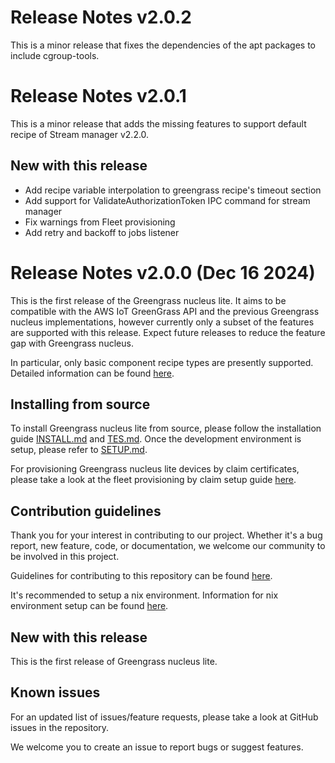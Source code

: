 # Release Notes v2.0.2

This is a minor release that fixes the dependencies of the apt packages to
include cgroup-tools.

# Release Notes v2.0.1

This is a minor release that adds the missing features to support default recipe
of Stream manager v2.2.0.

## New with this release

- Add recipe variable interpolation to greengrass recipe's timeout section
- Add support for ValidateAuthorizationToken IPC command for stream manager
- Fix warnings from Fleet provisioning
- Add retry and backoff to jobs listener

# Release Notes v2.0.0 (Dec 16 2024)

This is the first release of the Greengrass nucleus lite. It aims to be
compatible with the AWS IoT GreenGrass API and the previous Greengrass nucleus
implementations, however currently only a subset of the features are supported
with this release. Expect future releases to reduce the feature gap with
Greengrass nucleus.

In particular, only basic component recipe types are presently supported.
Detailed information can be found [here](./docs/RECIPE_SUPPORT_CHANGES.md).

## Installing from source

To install Greengrass nucleus lite from source, please follow the installation
guide [INSTALL.md](./docs/INSTALL.md) and [TES.md](./docs/TES.md). Once the
development environment is setup, please refer to [SETUP.md](./docs/SETUP.md).

For provisioning Greengrass nucleus lite devices by claim certificates, please
take a look at the fleet provisioning by claim setup guide
[here](./docs/FLEET_PROVISIONING.md).

## Contribution guidelines

Thank you for your interest in contributing to our project. Whether it's a bug
report, new feature, code, or documentation, we welcome our community to be
involved in this project.

Guidelines for contributing to this repository can be found
[here](./docs/CONTRIBUTING.md).

It's recommended to setup a nix environment. Information for nix environment
setup can be found [here](./docs/DEVELOPMENT.md).

## New with this release

This is the first release of Greengrass nucleus lite.

## Known issues

For an updated list of issues/feature requests, please take a look at GitHub
issues in the repository.

We welcome you to create an issue to report bugs or suggest features.
